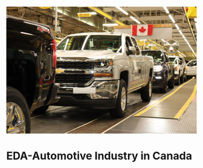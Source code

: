 ![alt text](https://github.com/Adeborlar/EDA-Automotive-Industry-in-Canada/blob/main/1604588601817.jpg)
# EDA-Automotive Industry in Canada
